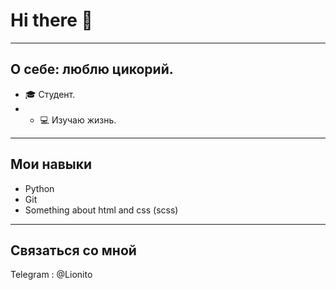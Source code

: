 # Hi there 👋
***
## О себе: люблю цикорий.
- 🎓 Студент.    
- - 💻 Изучаю жизнь.
 
***
## Мои навыки
- Python  
- Git
- Something about html and css (scss)

***
## Связаться со мной
Telegram : @Lionito

